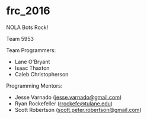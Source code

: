 # frc_2016

NOLA Bots Rock!

Team 5953

Team Programmers:
* Lane O'Bryant
* Isaac Thaxton
* Caleb Christopherson

Programming Mentors:
* Jesse Varnado (jesse.varnado@gmail.com)
* Ryan Rockefeller (rrockefe@tulane.edu)
* Scott Robertson (scott.peter.robertson@gmail.com)
